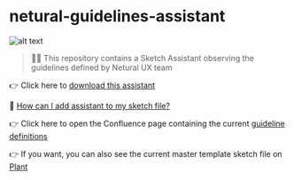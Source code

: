 # netural-guidelines-assistant

![alt text](https://www.netural.com/images/favicon-96x96.png)

> 💁‍♀️ This repository contains a Sketch Assistant observing the guidelines defined by Netural UX team

👉 Click here to
[download this assistant](https://registry.npmjs.org/netural-guidelines-assistant/-/netural-guidelines-assistant-1.0.0.tgz)

🤔
[How can I add assistant to my sketch file?](https://www.sketch.com/docs/assistants/#adding-an-assistant-from-a-url-or-file)

👉 Click here to open the Confluence page containing the current
[guideline definitions](https://netural.atlassian.net/wiki/spaces/UX/pages/1419608224/Sketch+File+Aufbau+-+Guidlines)

👉 If you want, you can also see the current master template sketch file on
[Plant](https://projects.plantapp.io/p/42589)
